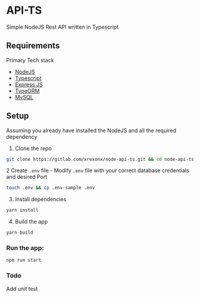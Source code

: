 # API-TS
Simple NodeJS Rest API written in Typescript

## Requirements
Primary Tech stack
* [NodeJS](https://nodejs.org/en/)
* [Typescript](https://www.typescriptlang.org/)
* [Express JS](https://expressjs.com/)
* [TypeORM](https://typeorm.io/)
* [MySQL](https://www.mysql.com/)

## Setup
Assuming you already have installed the NodeJS and all the required dependency

1. Clone the repo
```bash
git clone https://gitlab.com/xrexonx/node-api-ts.git && cd node-api-ts
```

2 Create `.env` file - Modify `.env` file with your correct database credentials and desired Port

```bash
touch .env && cp .env-sample .env
```

3. Install dependencies
```bash
yarn install
```
4. Build the app
```bash
yarn build
```

### Run the app:

```bash
npm run start
```

### Todo
Add unit test
